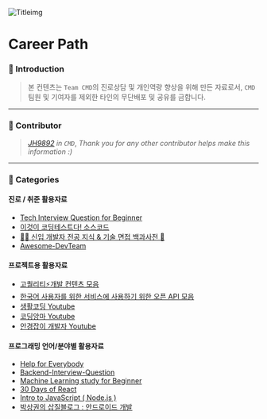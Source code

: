 ![Titleimg](https://github.com/Team-CMD/CareerPath/Assets/img/title.PNG)
# Career Path

### 📒 Introduction
> 본 컨텐츠는 `Team CMD`의 진로상담 및 개인역량 향상을 위해 만든 자료로서, `CMD`팀원 및 기여자를 제외한 타인의 무단배포 및  공유를 금합니다.
___  
### 📔 Contributor 
> *[JH9892](https://github.com/JH9892) in `CMD`*, 
> *Thank you for any other contributor helps make this information :)*
___  
### 📕 Categories
#### 진로 / 취준 활용자료
- [Tech Interview Question for Beginner](https://github.com/JaeYeopHan/Interview_Question_for_Beginner)
- [이것이 코딩테스트다! 소스코드](https://github.com/ndb796/python-for-coding-test)
- [👶🏻 신입 개발자 전공 지식 & 기술 면접 백과사전 📖](https://github.com/gyoogle/tech-interview-for-developer)
- [Awesome-DevTeam](https://github.com/leehosung/awesome-devteam)

#### 프로젝트용 활용자료
- [고퀄리티⚡개발 컨텐츠 모음](https://github.com/Integerous/goQuality-dev-contents)
- [한국어 사용자를 위한 서비스에 사용하기 위한 오픈 API 모음](https://github.com/dl0312/open-apis-korea)
- [생활코딩 Youtube](https://www.youtube.com/channel/UCvc8kv-i5fvFTJBFAk6n1SA)
- [코딩앙마 Youtube](https://www.youtube.com/channel/UCxft4RZ8lrK_BdPNz8NOP7Q)
- [안경잡이 개발자 Youtube](https://www.youtube.com/channel/UChflhu32f5EUHlY7_SetNWw)

#### 프로그래밍 언어/분야별 활용자료
- [Help for Everybody](https://github.com/ljh0326/helpForEverybody)
- [Backend-Interview-Question](https://github.com/ksundong/backend-interview-question)
- [Machine Learning study for Beginner](https://github.com/teddylee777/machine-learning)
- [30 Days of React](https://github.com/Asabeneh/30-Days-Of-React)
- [Intro to JavaScript ( Node.js )](https://github.com/microsoft/beginners-intro-javascript-node)
- [박상권의 삽질블로그 : 안드로이드 개발](https://medium.com/%EB%B0%95%EC%83%81%EA%B6%8C%EC%9D%98-%EC%82%BD%EC%A7%88%EB%B8%94%EB%A1%9C%EA%B7%B8)